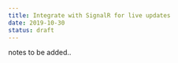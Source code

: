 ```yaml
---
title: Integrate with SignalR for live updates
date: 2019-10-30
status: draft
---
```



notes to be added..